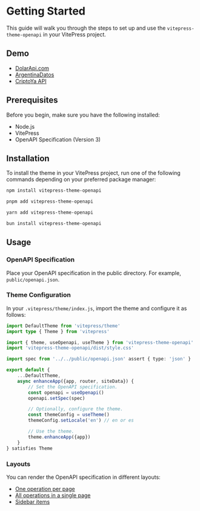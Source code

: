 # Getting Started

This guide will walk you through the steps to set up and use the `vitepress-theme-openapi` in your VitePress project.

## Demo

- [DolarApi.com](https://dolarapi.com/)
- [ArgentinaDatos](https://argentinadatos.com/)
- [CriptoYa API](https://docs.criptoya.com/)

## Prerequisites

Before you begin, make sure you have the following installed:

- Node.js
- VitePress
- OpenAPI Specification (Version 3)

## Installation

To install the theme in your VitePress project, run one of the following commands depending on your preferred package
manager:

```bash
npm install vitepress-theme-openapi

pnpm add vitepress-theme-openapi

yarn add vitepress-theme-openapi

bun install vitepress-theme-openapi
```

## Usage

### OpenAPI Specification

Place your OpenAPI specification in the public directory. For example, `public/openapi.json`.

### Theme Configuration

In your `.vitepress/theme/index.js`, import the theme and configure it as follows:

```ts
import DefaultTheme from 'vitepress/theme'
import type { Theme } from 'vitepress'

import { theme, useOpenapi, useTheme } from 'vitepress-theme-openapi'
import 'vitepress-theme-openapi/dist/style.css'

import spec from '../../public/openapi.json' assert { type: 'json' }

export default {
    ...DefaultTheme,
    async enhanceApp({app, router, siteData}) {
        // Set the OpenAPI specification.
        const openapi = useOpenapi()
        openapi.setSpec(spec)

        // Optionally, configure the theme.
        const themeConfig = useTheme()
        themeConfig.setLocale('en') // en or es

        // Use the theme.
        theme.enhanceApp({app})
    }
} satisfies Theme
```

### Layouts

You can render the OpenAPI specification in different layouts:

- [One operation per page](/layouts/one-operation.html)
- [All operations in a single page](/layouts/all-operations.html)
- [Sidebar items](/layouts/sidebar.html)
